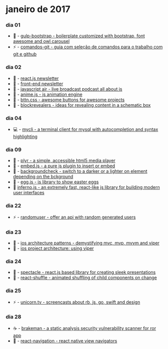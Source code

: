 # janeiro de 2017

### dia 01
- :beers: - [gulp-bootstrap - boilerplate customized with bootstrap, font awesome and owl carousel](https://github.com/theandersonn/gulp-bootstrap)
- :zap: - [comandos-git - guia com seleção de comandos para o trabalho com git e github](https://github.com/theandersonn/comandos-git)

### dia 02
- :beers: - [react.js newsletter](http://reactjsnewsletter.com/)
- :beers: - [front-end newsletter](http://frontendnewsletter.com/)
- :beers: - [javascript air - live broadcast podcast all about js](https://javascriptair.com/)
- :beers: - [anime.js - js animation engine](https://github.com/juliangarnier/anime)
- :beers: - [bttn.css - awesome buttons for awesome projects](https://github.com/ganapativs/bttn.css)
- :beers: - [blockrevealers - ideas for revealing content in a schematic box](https://github.com/codrops/BlockRevealers)

### dia 04
- :computer: - [mycli - a terminal client for mysql with autocompletion and syntax highlighting](https://github.com/dbcli/mycli)

### dia 09
- :beers: - [plyr - a simple, accessible html5 media player](https://plyr.io/)
- :beers: - [embed.js - a pure js plugin to insert or embed](http://riteshkr.com/embed.js/)
- :beers: - [backgroundcheck - switch to a darker or a lighter on element depending on the bckground](http://www.kennethcachia.com/background-check/)
- :beers: - [egg.js - js library to show easter eggs](http://thatmikeflynn.com/egg.js/)
- :beers: [inferno.js - an extremely fast, react-like js library for building modern user interfaces](https://github.com/infernojs/inferno)

### dia 22
- :zap: - [randomuser - offer an api with random generated users](https://randomuser.me/)

### dia 23
- :iphone: - [ios architecture patterns - demystifying mvc, mvp, mvvm and viper](https://medium.com/ios-os-x-development/ios-architecture-patterns-ecba4c38de52#.odujlwvnh)
- :iphone: - [ios project architecture: using viper](https://www.ckl.io/blog/ios-project-architecture-using-viper/)

### dia 24
- :beers: - [spectacle - react.js based library for creating sleek presentations](http://formidable.com/open-source/spectacle/)
- :beers: - [react-shuffle - animated shuffling of child components on change](https://github.com/FormidableLabs/react-shuffle)

### dia 25
- :zap: - [unicorn.tv - screencasts about rb, js, go, swift and design](https://unicorn.tv/)

### dia 28
- :coffee: - [brakeman - a static analysis security vulnerability scanner for ror app](https://github.com/presidentbeef/brakeman)
- :iphone: - [react-navigation - react native view navigators](https://github.com/react-community/react-navigation)
